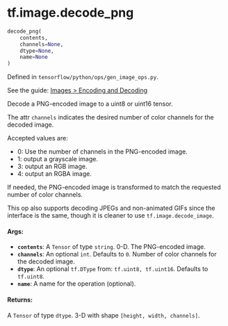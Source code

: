 <div itemscope itemtype="http://developers.google.com/ReferenceObject">
<meta itemprop="name" content="tf.image.decode_png" />
</div>

# tf.image.decode_png

``` python
decode_png(
    contents,
    channels=None,
    dtype=None,
    name=None
)
```



Defined in `tensorflow/python/ops/gen_image_ops.py`.

See the guide: [Images > Encoding and Decoding](../../../../api_guides/python/image.md#Encoding_and_Decoding)

Decode a PNG-encoded image to a uint8 or uint16 tensor.

The attr `channels` indicates the desired number of color channels for the
decoded image.

Accepted values are:

*   0: Use the number of channels in the PNG-encoded image.
*   1: output a grayscale image.
*   3: output an RGB image.
*   4: output an RGBA image.

If needed, the PNG-encoded image is transformed to match the requested number
of color channels.

This op also supports decoding JPEGs and non-animated GIFs since the interface
is the same, though it is cleaner to use `tf.image.decode_image`.

#### Args:

* <b>`contents`</b>: A `Tensor` of type `string`. 0-D.  The PNG-encoded image.
* <b>`channels`</b>: An optional `int`. Defaults to `0`.
    Number of color channels for the decoded image.
* <b>`dtype`</b>: An optional `tf.DType` from: `tf.uint8, tf.uint16`. Defaults to `tf.uint8`.
* <b>`name`</b>: A name for the operation (optional).


#### Returns:

  A `Tensor` of type `dtype`. 3-D with shape `[height, width, channels]`.